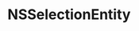 ﻿---
uid: crmscript_ref_NSSelectionEntity
title: NSSelectionEntity
intellisense: Void.NSSelectionEntity
keywords: NSSelectionEntity
so.topic: reference
---

